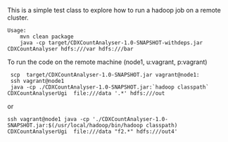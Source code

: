 This is a simple test class to explore how to run a hadoop job on a remote cluster. 

````
Usage: 
    mvn clean package 
    java -cp target/CDXCountAnalyser-1.0-SNAPSHOT-withdeps.jar CDXCountAnalyser hdfs:///var hdfs:///bar
````

To run the code on the remote machine (node1, u:vagrant, p:vagrant)
````
 scp  target/CDXCountAnalyser-1.0-SNAPSHOT.jar vagrant@node1:
 ssh vagrant@node1
 java -cp ./CDXCountAnalyser-1.0-SNAPSHOT.jar:`hadoop classpath`  CDXCountAnalyserUgi  file:///data '.*' hdfs:///out

````
or 
````
ssh vagrant@node1 java -cp './CDXCountAnalyser-1.0-SNAPSHOT.jar:$(/usr/local/hadoop/bin/hadoop classpath)  CDXCountAnalyserUgi  file:///data "f2.*" hdfs:///out4'

````